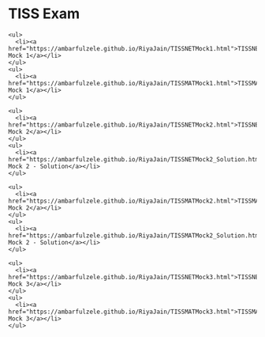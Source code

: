 <html>
<head></head>
<body>
	<h1>TISS Exam</h1>
	
	<ul> 
	  <li><a href="https://ambarfulzele.github.io/RiyaJain/TISSNETMock1.html">TISSNET Mock 1</a></li>
	</ul>
	<ul> 
	  <li><a href="https://ambarfulzele.github.io/RiyaJain/TISSMATMock1.html">TISSMAT Mock 1</a></li>
	</ul>
	
	<ul> 
	  <li><a href="https://ambarfulzele.github.io/RiyaJain/TISSNETMock2.html">TISSNET Mock 2</a></li>
	</ul>
	<ul> 
	  <li><a href="https://ambarfulzele.github.io/RiyaJain/TISSNETMock2_Solution.html">TISSNET Mock 2 - Solution</a></li>
	</ul>
	
	<ul> 
	  <li><a href="https://ambarfulzele.github.io/RiyaJain/TISSMATMock2.html">TISSMAT Mock 2</a></li>
	</ul>
	<ul> 
	  <li><a href="https://ambarfulzele.github.io/RiyaJain/TISSMATMock2_Solution.html">TISSMAT Mock 2 - Solution</a></li>
	</ul>
	
	<ul> 
	  <li><a href="https://ambarfulzele.github.io/RiyaJain/TISSNETMock3.html">TISSNET Mock 3</a></li>
	</ul>
	<ul> 
	  <li><a href="https://ambarfulzele.github.io/RiyaJain/TISSMATMock3.html">TISSMAT Mock 3</a></li>
	</ul>
</body></html>
